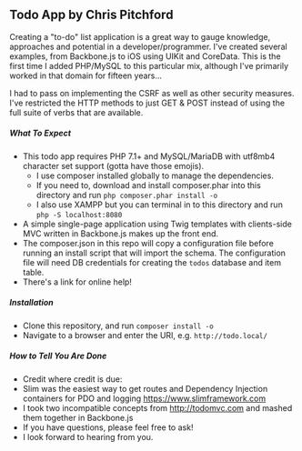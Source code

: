 ## Todo App by Chris Pitchford

Creating a "to-do" list application is a great way to gauge knowledge, approaches and potential in a developer/programmer. I've created several examples, from Backbone.js to iOS using UIKit and CoreData. This is the first time I added PHP/MySQL to this particular mix, although I've primarily worked in that domain for fifteen years...

I had to pass on implementing the CSRF as well as other security measures. I've restricted the HTTP methods to just GET & POST instead of using the full suite of verbs that are available. 

##### What To Expect

* This todo app requires PHP 7.1+ and MySQL/MariaDB with utf8mb4 character set support (gotta have those emojis).
  * I use composer installed globally to manage the dependencies. 
  * If you need to, download and install composer.phar into this directory and run `php composer.phar install -o`
  * I also use XAMPP but you can terminal in to this directory and run `php -S localhost:8080`
* A simple single-page application using Twig templates with clients-side MVC written in Backbone.js makes up the front end.
* The composer.json in this repo will copy a configuration file before running an install script that will import the schema. The configuration file will need DB credentials for creating the `todos` database and item table.
* There's a link for online help! 

##### Installation

* Clone this repository, and run `composer install -o`
* Navigate to a browser and enter the URI, e.g. `http://todo.local/`

##### How to Tell You Are Done

* Credit where credit is due: 
 * Slim was the easiest way to get routes and Dependency Injection containers for PDO and logging https://www.slimframework.com
 * I took two incompatible concepts from http://todomvc.com and mashed them together in Backbone.js
* If you have questions, please feel free to ask!
* I look forward to hearing from you.
